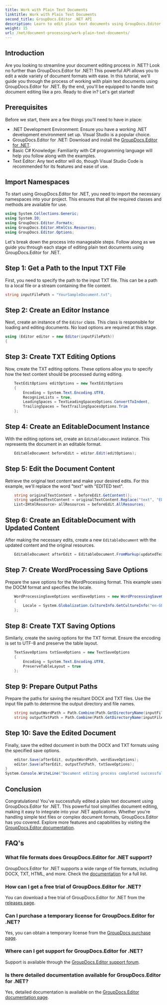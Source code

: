 ```yaml
---
title: Work with Plain Text Documents
linktitle: Work with Plain Text Documents
second_title: GroupDocs.Editor .NET API
description: Learn to edit plain text documents using GroupDocs.Editor for .NET with our step-by-step guide. Simplify your .NET document editing process.
weight: 15
url: /net/document-processing/work-plain-text-documents/
---
```

## Introduction
Are you looking to streamline your document editing process in .NET? Look no further than GroupDocs.Editor for .NET! This powerful API allows you to edit a wide variety of document formats with ease. In this tutorial, we'll guide you through the process of working with plain text documents using GroupDocs.Editor for .NET. By the end, you'll be equipped to handle text document editing like a pro. Ready to dive in? Let's get started!
## Prerequisites
Before we start, there are a few things you'll need to have in place:
- .NET Development Environment: Ensure you have a working .NET development environment set up. Visual Studio is a popular choice.
- GroupDocs.Editor for .NET: Download and install the [GroupDocs.Editor for .NET](https://releases.groupdocs.com/editor/net/).
- Basic C# Knowledge: Familiarity with C# programming language will help you follow along with the examples.
- Text Editor: Any text editor will do, though Visual Studio Code is recommended for its features and ease of use.
## Import Namespaces
To start using GroupDocs.Editor for .NET, you need to import the necessary namespaces into your project. This ensures that all the required classes and methods are available for use.
```csharp
using System.Collections.Generic;
using System.IO;
using GroupDocs.Editor.Formats;
using GroupDocs.Editor.HtmlCss.Resources;
using GroupDocs.Editor.Options;
```
Let's break down the process into manageable steps. Follow along as we guide you through each stage of editing plain text documents using GroupDocs.Editor for .NET.
## Step 1: Get a Path to the Input TXT File
First, you need to specify the path to the input TXT file. This can be a path to a local file or a stream containing the file content.
```csharp
string inputFilePath = "YourSampleDocument.txt";
```
## Step 2: Create an Editor Instance
Next, create an instance of the `Editor` class. This class is responsible for loading and editing documents. No load options are required at this stage.
```csharp
using (Editor editor = new Editor(inputFilePath))
{
```
## Step 3: Create TXT Editing Options
Now, create the TXT editing options. These options allow you to specify how the text content should be processed during editing.
```csharp
    TextEditOptions editOptions = new TextEditOptions
    {
        Encoding = System.Text.Encoding.UTF8,
        RecognizeLists = true,
        LeadingSpaces = TextLeadingSpacesOptions.ConvertToIndent,
        TrailingSpaces = TextTrailingSpacesOptions.Trim
    };
```
## Step 4: Create an EditableDocument Instance
With the editing options set, create an `EditableDocument` instance. This represents the document in an editable format.
```csharp
    EditableDocument beforeEdit = editor.Edit(editOptions);
```
## Step 5: Edit the Document Content
Retrieve the original text content and make your desired edits. For this example, we'll replace the word "text" with "EDITED text".
```csharp
    string originalTextContent = beforeEdit.GetContent();
    string updatedTextContent = originalTextContent.Replace("text", "EDITED text");
    List<IHtmlResource> allResources = beforeEdit.AllResources;
```
## Step 6: Create an EditableDocument with Updated Content
After making the necessary edits, create a new `EditableDocument` with the updated content and the original resources.
```csharp
    EditableDocument afterEdit = EditableDocument.FromMarkup(updatedTextContent, allResources);
```
## Step 7: Create WordProcessing Save Options
Prepare the save options for the WordProcessing format. This example uses the DOCM format and specifies the locale.
```csharp
    WordProcessingSaveOptions wordSaveOptions = new WordProcessingSaveOptions(WordProcessingFormats.Docm)
    {
        Locale = System.Globalization.CultureInfo.GetCultureInfo("en-GB")
    };
```
## Step 8: Create TXT Saving Options
Similarly, create the saving options for the TXT format. Ensure the encoding is set to UTF-8 and preserve the table layout.
```csharp
    TextSaveOptions txtSaveOptions = new TextSaveOptions
    {
        Encoding = System.Text.Encoding.UTF8,
        PreserveTableLayout = true
    };
```
## Step 9: Prepare Output Paths
Prepare the paths for saving the resultant DOCX and TXT files. Use the input file path to determine the output directory and file names.
```csharp
    string outputWordPath = Path.Combine(Path.GetDirectoryName(inputFilePath), Path.GetFileNameWithoutExtension(inputFilePath) + ".docm");
    string outputTxtPath = Path.Combine(Path.GetDirectoryName(inputFilePath), Path.GetFileNameWithoutExtension(inputFilePath) + ".txt");
```
## Step 10: Save the Edited Document
Finally, save the edited document in both the DOCX and TXT formats using the specified save options.
```csharp
    editor.Save(afterEdit, outputWordPath, wordSaveOptions);
    editor.Save(afterEdit, outputTxtPath, txtSaveOptions);
}
System.Console.WriteLine("Document editing process completed successfully!");
```
## Conclusion
Congratulations! You've successfully edited a plain text document using GroupDocs.Editor for .NET. This powerful tool simplifies document editing, making it easy to integrate into your .NET applications. Whether you're handling simple text files or complex document formats, GroupDocs.Editor has you covered. Explore more features and capabilities by visiting the [GroupDocs.Editor documentation](https://tutorials.groupdocs.com/editor/net/).
## FAQ's
### What file formats does GroupDocs.Editor for .NET support?
GroupDocs.Editor for .NET supports a wide range of file formats, including DOCX, TXT, HTML, and more. Check the [documentation](https://tutorials.groupdocs.com/editor/net/) for a full list.
### How can I get a free trial of GroupDocs.Editor for .NET?
You can download a free trial of GroupDocs.Editor for .NET from the [releases page](https://releases.groupdocs.com/).
### Can I purchase a temporary license for GroupDocs.Editor for .NET?
Yes, you can obtain a temporary license from the [GroupDocs purchase page](https://purchase.groupdocs.com/temporary-license/).
### Where can I get support for GroupDocs.Editor for .NET?
Support is available through the [GroupDocs.Editor support forum](https://forum.groupdocs.com/c/editor/20).
### Is there detailed documentation available for GroupDocs.Editor for .NET?
Yes, detailed documentation is available on the [GroupDocs.Editor documentation page](https://tutorials.groupdocs.com/editor/net/).
